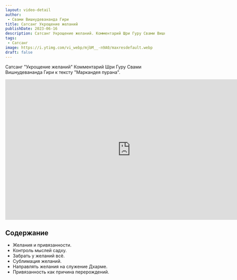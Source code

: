 ```yaml
---
layout: video-detail
author:
 - Свами Вишнудевананда Гири
title: Сатсанг Укрощение желаний
publishDate: 2023-06-16
description: Сатсанг Укрощение желаний. Комментарий Шри Гуру Свами Вишнудевананда Гири к тексту "Маркандея пурана".
tags: 
 - Сатсанг
image: https://i.ytimg.com/vi_webp/mjbM__-n9A0/maxresdefault.webp
draft: false
---
```


 Сатсанг "Укрощение желаний"
Комментарий Шри Гуру Свами Вишнудевананда Гири к тексту "Маркандея пурана".

<iframe width="790" height="444" src="https://www.youtube.com/embed/mjbM__-n9A0" frameborder="0" allowfullscreen=""></iframe> 

## Содержание
- Желания и привязанности.
- Контроль мыслей садху.
- Забрать у желаний всё.
- Сублимация желаний.
- Направлять желания на служение Дхарме.
- Привязанность как причина перерождений.
